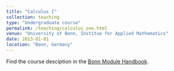 ```yaml
---
title: "Calculus I"
collection: teaching
type: "Undergraduate course"
permalink: /teaching/calculus_one.html
venue: "University of Bonn, Institue for Applied Mathematics"
date: 2013-01-01
location: "Bonn, Germany"
---
```


Find the course desciption in the [Bonn Module Handbook](https://www.mathematics.uni-bonn.de/files/master/ma_modulehandbook.pdf).